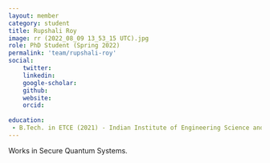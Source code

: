 ```yaml
---
layout: member
category: student
title: Rupshali Roy
image: rr (2022_08_09 13_53_15 UTC).jpg
role: PhD Student (Spring 2022)
permalink: 'team/rupshali-roy'
social:
    twitter: 
    linkedin: 
    google-scholar:
    github: 
    website:
    orcid: 
    
education:
 - B.Tech. in ETCE (2021) - Indian Institute of Engineering Science and Technology, Shibpur
---
```


Works in Secure Quantum Systems.
